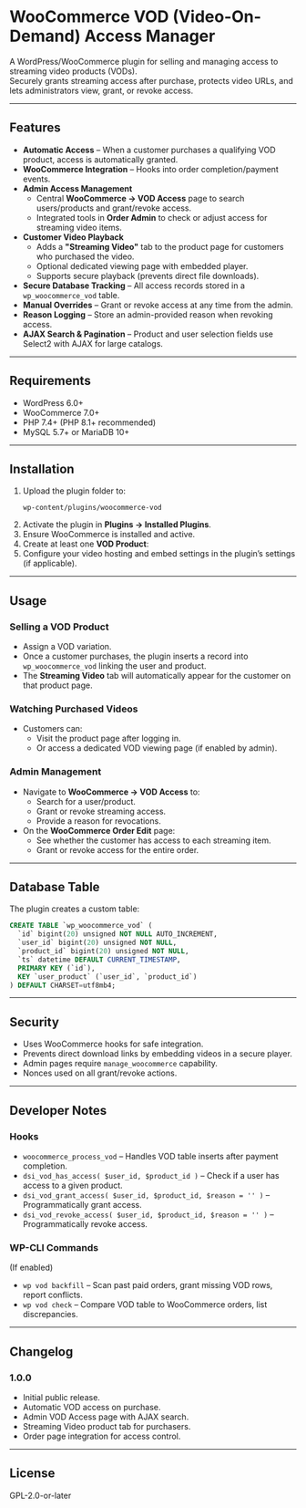 # WooCommerce VOD (Video-On-Demand) Access Manager

A WordPress/WooCommerce plugin for selling and managing access to streaming video products (VODs).  
Securely grants streaming access after purchase, protects video URLs, and lets administrators view, grant, or revoke access.

---

## Features

- **Automatic Access** – When a customer purchases a qualifying VOD product, access is automatically granted.
- **WooCommerce Integration** – Hooks into order completion/payment events.
- **Admin Access Management**
  - Central **WooCommerce → VOD Access** page to search users/products and grant/revoke access.
  - Integrated tools in **Order Admin** to check or adjust access for streaming video items.
- **Customer Video Playback**
  - Adds a **"Streaming Video"** tab to the product page for customers who purchased the video.
  - Optional dedicated viewing page with embedded player.
  - Supports secure playback (prevents direct file downloads).
- **Secure Database Tracking** – All access records stored in a `wp_woocommerce_vod` table.
- **Manual Overrides** – Grant or revoke access at any time from the admin.
- **Reason Logging** – Store an admin-provided reason when revoking access.
- **AJAX Search & Pagination** – Product and user selection fields use Select2 with AJAX for large catalogs.

---

## Requirements

- WordPress 6.0+
- WooCommerce 7.0+
- PHP 7.4+ (PHP 8.1+ recommended)
- MySQL 5.7+ or MariaDB 10+

---

## Installation

1. Upload the plugin folder to:
   ```
   wp-content/plugins/woocommerce-vod
   ```
2. Activate the plugin in **Plugins → Installed Plugins**.
3. Ensure WooCommerce is installed and active.
4. Create at least one **VOD Product**:
5. Configure your video hosting and embed settings in the plugin’s settings (if applicable).

---

## Usage

### Selling a VOD Product
- Assign a VOD variation.
- Once a customer purchases, the plugin inserts a record into `wp_woocommerce_vod` linking the user and product.
- The **Streaming Video** tab will automatically appear for the customer on that product page.

### Watching Purchased Videos
- Customers can:
  - Visit the product page after logging in.
  - Or access a dedicated VOD viewing page (if enabled by admin).

### Admin Management
- Navigate to **WooCommerce → VOD Access** to:
  - Search for a user/product.
  - Grant or revoke streaming access.
  - Provide a reason for revocations.
- On the **WooCommerce Order Edit** page:
  - See whether the customer has access to each streaming item.
  - Grant or revoke access for the entire order.

---

## Database Table

The plugin creates a custom table:

```sql
CREATE TABLE `wp_woocommerce_vod` (
  `id` bigint(20) unsigned NOT NULL AUTO_INCREMENT,
  `user_id` bigint(20) unsigned NOT NULL,
  `product_id` bigint(20) unsigned NOT NULL,
  `ts` datetime DEFAULT CURRENT_TIMESTAMP,
  PRIMARY KEY (`id`),
  KEY `user_product` (`user_id`, `product_id`)
) DEFAULT CHARSET=utf8mb4;
```

---

## Security

- Uses WooCommerce hooks for safe integration.
- Prevents direct download links by embedding videos in a secure player.
- Admin pages require `manage_woocommerce` capability.
- Nonces used on all grant/revoke actions.

---

## Developer Notes

### Hooks
- `woocommerce_process_vod` – Handles VOD table inserts after payment completion.
- `dsi_vod_has_access( $user_id, $product_id )` – Check if a user has access to a given product.
- `dsi_vod_grant_access( $user_id, $product_id, $reason = '' )` – Programmatically grant access.
- `dsi_vod_revoke_access( $user_id, $product_id, $reason = '' )` – Programmatically revoke access.

### WP-CLI Commands
(If enabled)
- `wp vod backfill` – Scan past paid orders, grant missing VOD rows, report conflicts.
- `wp vod check` – Compare VOD table to WooCommerce orders, list discrepancies.

---

## Changelog

### 1.0.0
- Initial public release.
- Automatic VOD access on purchase.
- Admin VOD Access page with AJAX search.
- Streaming Video product tab for purchasers.
- Order page integration for access control.

---

## License
GPL-2.0-or-later

